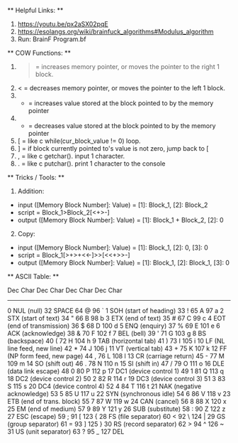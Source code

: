 ** Helpful Links: **
1. https://youtu.be/px2aSX02pqE
2. https://esolangs.org/wiki/brainfuck_algorithms#Modulus_algorithm
3. Run: BrainF Program.bf

** COW Functions: **
1. > = increases memory pointer, or moves the pointer to the right 1 block.
2. < = decreases memory pointer, or moves the pointer to the left 1 block.
3. + = increases value stored at the block pointed to by the memory pointer
4. - = decreases value stored at the block pointed to by the memory pointer
5. [ = like c while(cur_block_value != 0) loop.
6. ] = if block currently pointed to's value is not zero, jump back to [
7. , = like c getchar(). input 1 character.
8. . = like c putchar(). print 1 character to the console


** Tricks / Tools: **
1. Addition: 
 - input ([Memory Block Number]: Value) = [1]: Block_1, [2]: Block_2
 - script = Block_1>Block_2[<+>-]
 - output ([Memory Block Number]: Value) = [1]: Block_1 + Block_2, [2]: 0

2. Copy: 
 - input ([Memory Block Number]: Value) = [1]: Block_1, [2]: 0, [3]: 0
 - script = Block_1[>+>+<<-]>>[<<+>>-]
 - output ([Memory Block Number]: Value) = [1]: Block_1, [2]: Block_1, [3]: 0


** ASCII Table: **

Dec  Char                               Dec  Char       Dec  Char       Dec  Char
---------                               ---------       ---------       ----------
  0  NUL (null)                          32  SPACE       64  @           96  `
  1  SOH (start of heading)              33  !           65  A           97  a
  2  STX (start of text)                 34  "           66  B           98  b
  3  ETX (end of text)                   35  #           67  C           99  c
  4  EOT (end of transmission)           36  $           68  D          100  d
  5  ENQ (enquiry)                       37  %           69  E          101  e
  6  ACK (acknowledge)                   38  &           70  F          102  f
  7  BEL (bell)                          39  '           71  G          103  g
  8  BS  (backspace)                     40  (           72  H          104  h
  9  TAB (horizontal tab)                41  )           73  I          105  i
 10  LF  (NL line feed, new line)        42  *           74  J          106  j
 11  VT  (vertical tab)                  43  +           75  K          107  k
 12  FF  (NP form feed, new page)        44  ,           76  L          108  l
 13  CR  (carriage return)               45  -           77  M          109  m
 14  SO  (shift out)                     46  .           78  N          110  n
 15  SI  (shift in)                      47  /           79  O          111  o
 16  DLE (data link escape)              48  0           80  P          112  p
 17  DC1 (device control 1)              49  1           81  Q          113  q
 18  DC2 (device control 2)              50  2           82  R          114  r
 19  DC3 (device control 3)              51  3           83  S          115  s
 20  DC4 (device control 4)              52  4           84  T          116  t
 21  NAK (negative acknowledge)          53  5           85  U          117  u
 22  SYN (synchronous idle)              54  6           86  V          118  v
 23  ETB (end of trans. block)           55  7           87  W          119  w
 24  CAN (cancel)                        56  8           88  X          120  x
 25  EM  (end of medium)                 57  9           89  Y          121  y
 26  SUB (substitute)                    58  :           90  Z          122  z
 27  ESC (escape)                        59  ;           91  [          123  {
 28  FS  (file separator)                60  <           92  \          124  |
 29  GS  (group separator)               61  =           93  ]          125  }
 30  RS  (record separator)              62  >           94  ^          126  ~
 31  US  (unit separator)                63  ?           95  _          127  DEL
